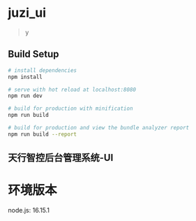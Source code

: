 # juzi_ui

> y

## Build Setup

``` bash
# install dependencies
npm install

# serve with hot reload at localhost:8080
npm run dev

# build for production with minification
npm run build

# build for production and view the bundle analyzer report
npm run build --report
```

## 天行智控后台管理系统-UI

# 环境版本
node.js: 16.15.1

